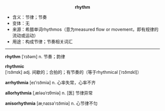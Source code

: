 
**<center>rhythm</center>**

- <span class="definition">含义：节律；节奏</span>
- <span class="definition">变体：无</span>
- <span class="definition">来源：希腊单词rhythmos（意为measured flow or movement，即有规律的流动或运动）</span>
- <span class="definition">用途：构成节律；节奏相关词汇</span>

---

<span class="vocabulary">**rhythm**</span> [ˈrɪðəm] n. 节奏；韵律

<span class="vocabulary">**rhythmic**</span> [ˈrɪðmɪk] adj. 间歇的；合拍的；有节奏的（等于rhythmical [ˈrɪðmɪkl]）

<span class="vocabulary">**arrhythmia**</span> [eɪ'rɪðmiə] n. 心率失常，心率不齐

<span class="vocabulary">**allorhythmia**</span> [ˌæləʊˈrɪθmiə] n. [医] 节律异常

<span class="vocabulary">**anisorhythmia**</span> [æˌnaɪsә'rɪðmiә] n. 心节律不匀
